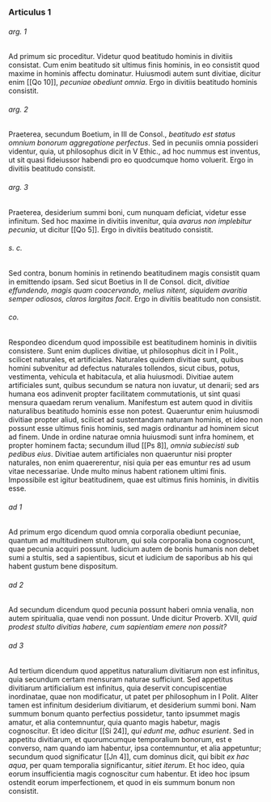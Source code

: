 ### Articulus 1

###### arg. 1
Ad primum sic proceditur. Videtur quod beatitudo hominis in divitiis consistat. Cum enim beatitudo sit ultimus finis hominis, in eo consistit quod maxime in hominis affectu dominatur. Huiusmodi autem sunt divitiae, dicitur enim [[Qo 10]], *pecuniae obediunt omnia*. Ergo in divitiis beatitudo hominis consistit.

###### arg. 2
Praeterea, secundum Boetium, in III de Consol., *beatitudo est status omnium bonorum aggregatione perfectus*. Sed in pecuniis omnia possideri videntur, quia, ut philosophus dicit in V Ethic., ad hoc nummus est inventus, ut sit quasi fideiussor habendi pro eo quodcumque homo voluerit. Ergo in divitiis beatitudo consistit.

###### arg. 3
Praeterea, desiderium summi boni, cum nunquam deficiat, videtur esse infinitum. Sed hoc maxime in divitiis invenitur, quia *avarus non implebitur pecunia*, ut dicitur [[Qo 5]]. Ergo in divitiis beatitudo consistit.

###### s. c.
Sed contra, bonum hominis in retinendo beatitudinem magis consistit quam in emittendo ipsam. Sed sicut Boetius in II de Consol. dicit, *divitiae effundendo, magis quam coacervando, melius nitent, siquidem avaritia semper odiosos, claros largitas facit*. Ergo in divitiis beatitudo non consistit.

###### co.
Respondeo dicendum quod impossibile est beatitudinem hominis in divitiis consistere. Sunt enim duplices divitiae, ut philosophus dicit in I Polit., scilicet naturales, et artificiales. Naturales quidem divitiae sunt, quibus homini subvenitur ad defectus naturales tollendos, sicut cibus, potus, vestimenta, vehicula et habitacula, et alia huiusmodi. Divitiae autem artificiales sunt, quibus secundum se natura non iuvatur, ut denarii; sed ars humana eos adinvenit propter facilitatem commutationis, ut sint quasi mensura quaedam rerum venalium. Manifestum est autem quod in divitiis naturalibus beatitudo hominis esse non potest. Quaeruntur enim huiusmodi divitiae propter aliud, scilicet ad sustentandam naturam hominis, et ideo non possunt esse ultimus finis hominis, sed magis ordinantur ad hominem sicut ad finem. Unde in ordine naturae omnia huiusmodi sunt infra hominem, et propter hominem facta; secundum illud [[Ps 8]], *omnia subiecisti sub pedibus eius*. Divitiae autem artificiales non quaeruntur nisi propter naturales, non enim quaererentur, nisi quia per eas emuntur res ad usum vitae necessariae. Unde multo minus habent rationem ultimi finis. Impossibile est igitur beatitudinem, quae est ultimus finis hominis, in divitiis esse.

###### ad 1
Ad primum ergo dicendum quod omnia corporalia obediunt pecuniae, quantum ad multitudinem stultorum, qui sola corporalia bona cognoscunt, quae pecunia acquiri possunt. Iudicium autem de bonis humanis non debet sumi a stultis, sed a sapientibus, sicut et iudicium de saporibus ab his qui habent gustum bene dispositum.

###### ad 2
Ad secundum dicendum quod pecunia possunt haberi omnia venalia, non autem spiritualia, quae vendi non possunt. Unde dicitur Proverb. XVII, *quid prodest stulto divitias habere, cum sapientiam emere non possit?*

###### ad 3
Ad tertium dicendum quod appetitus naturalium divitiarum non est infinitus, quia secundum certam mensuram naturae sufficiunt. Sed appetitus divitiarum artificialium est infinitus, quia deservit concupiscentiae inordinatae, quae non modificatur, ut patet per philosophum in I Polit. Aliter tamen est infinitum desiderium divitiarum, et desiderium summi boni. Nam summum bonum quanto perfectius possidetur, tanto ipsummet magis amatur, et alia contemnuntur, quia quanto magis habetur, magis cognoscitur. Et ideo dicitur [[Si 24]], *qui edunt me, adhuc esurient*. Sed in appetitu divitiarum, et quorumcumque temporalium bonorum, est e converso, nam quando iam habentur, ipsa contemnuntur, et alia appetuntur; secundum quod significatur [[Jn 4]], cum dominus dicit, qui bibit *ex hac aqua*, per quam temporalia significantur, *sitiet iterum*. Et hoc ideo, quia eorum insufficientia magis cognoscitur cum habentur. Et ideo hoc ipsum ostendit eorum imperfectionem, et quod in eis summum bonum non consistit.


